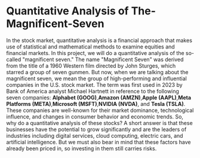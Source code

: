 # Quantitative Analysis of The-Magnificent-Seven

In the stock market, quantitative analysis is a financial approach that makes use of statistical and mathematical methods to examine equities and financial markets. In this project, we will do a quantitative analysis of the so-called "magnificent seven." The name "Magnificent Seven" was derived from the title of a 1960 Western film directed by John Sturges, which starred a group of seven gunmen. But now, when we are talking about the magnificent seven, we mean the group of high-performing and influential companies in the U.S. stock market. The term was first used in 2023 by Bank of America analyst Michael Hartnett in reference to the following seven companies: **Alphabet (GOOG)**,**Amazon (AMZN)**,**Apple (AAPL)**,**Meta Platforms (META)**,**Microsoft (MSFT)**,**NVIDIA (NVDA)**, and **Tesla (TSLA)**. These companies are well-known for their market dominance, technological influence, and changes in consumer behavior and economic trends. So, why do a quantitative analysis of these stocks? A short answer is that these businesses have the potential to grow significantly and are the leaders of industries including digital services, cloud computing, electric cars, and artificial intelligence. But we must also bear in mind that these factors have already been priced in, so investing in them still carries risks.
